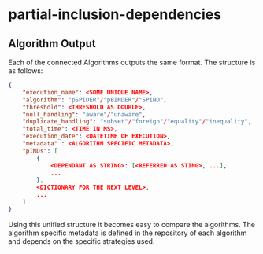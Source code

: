 # partial-inclusion-dependencies


## Algorithm Output
Each of the connected Algorithms outputs the same format. The structure is as follows:
```json
{
    "execution_name": <SOME UNIQUE NAME>,
    "algorithm": "pSPIDER"/"pBINDER"/"SPIND",
    "threshold": <THRESHOLD AS DOUBLE>,
    "null_handling": "aware"/"unaware",
    "duplicate_handling": "subset"/"foreign"/"equality"/"inequality",
    "total_time": <TIME IN MS>,
    "execution_date": <DATETIME OF EXECUTION>,
    "metadata" : <ALGORITHM SPECIFIC METADATA>,
    "pINDs": [
        {
            <DEPENDANT AS STRING>: [<REFERRED AS STING>, ...],
            ...
        },
        <DICTIONARY FOR THE NEXT LEVEL>,
        ...
    ]
}
```
Using this unified structure it becomes easy to compare the algorithms. The algorithm specific metadata is defined in the repository of each algorithm and depends on the specific strategies used.